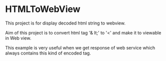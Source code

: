 HTMLToWebView
=============

This project is for display decoded html string to webview.

Aim of this project is to convert html tag '& lt;' to '<' and make it to viewable in Web view.

This example is very useful when we get response of web service which always contains this kind of encoded tag.

